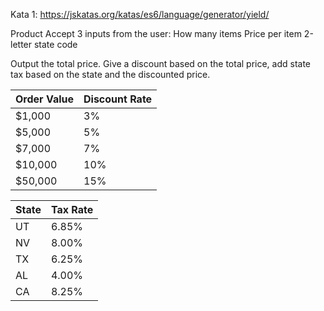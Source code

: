 ﻿Kata 1: https://jskatas.org/katas/es6/language/generator/yield/

Product
Accept 3 inputs from the user:
How many items
Price per item
2-letter state code

Output the total price. Give a discount based on the total price, add state tax based on the state and the discounted price.  

| Order Value | Discount Rate |  
|----------|---------------|  
| $1,000   | 3%            |
| $5,000   | 5%            |
| $7,000   | 7%            |
| $10,000  | 10%           |
| $50,000  | 15%           |


| State | Tax Rate |  
|-------|----------|  
| UT    | 6.85%    |
| NV    | 8.00%    |
| TX    | 6.25%    |
| AL    | 4.00%    |
| CA    | 8.25%    |
